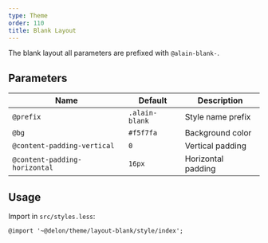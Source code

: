 ```yaml
---
type: Theme
order: 110
title: Blank Layout
---
```


The blank layout all parameters are prefixed with `@alain-blank-`.

## Parameters

| Name | Default | Description |
| --- | --- | --- |
| `@prefix` | `.alain-blank` | Style name prefix |
| `@bg` | `#f5f7fa` | Background color |
| `@content-padding-vertical` | `0` | Vertical padding |
| `@content-padding-horizontal` | `16px` | Horizontal padding |

## Usage

Import in `src/styles.less`:

```less
@import '~@delon/theme/layout-blank/style/index';
```

